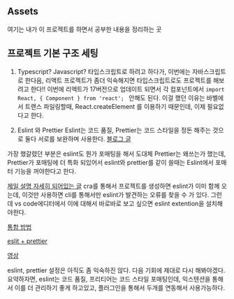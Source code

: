 ## Assets
여기는 내가 이 프로젝트를 하면서 공부한 내용을 정리하는 곳

## 프로젝트 기본 구조 세팅
1. Typescript? Javascript?
타입스크립트로 하려고 하다가, 이번에는 자바스크립트로 한다음, 리액트 프로젝트가 좀더 익숙해지면 타입스크립트로도 프로젝트를 해보려고 한다!!
이번에 리액트가 17버전으로 업데이트 되면서 각 컴포넌트에서
`import React, { Component } from 'react'; ` 안해도 된다. 
이걸 했던 이유는 바벨에서 트랜스 파일링할때, React.createElement 를 이용하기 때문인데, 이제 필요없다고 한다. 

2. Eslint 와 Prettier
Eslint는 코드 품질, Prettier는 코드 스타일을 정돈 해주는 것으로 둘다 서로를 보완하며 사용한다. [블로그 글](https://velog.io/@hwang-eunji/CRA-%ED%94%84%EB%A1%9C%EC%A0%9D%ED%8A%B8%EC%97%90-ESLint-Prettier-%EC%B6%94%EA%B0%80%ED%95%98%EA%B8%B0)

가장 했갈렸던 부분은 eslint도 뭔가 포매팅을 해서 도대체 Prettier는 왜쓰는가 했는데, Prettier가 포매팅에 더 특화 되있어서 eslint와 prettier를 같이 쓸때는 
Eslint에서 포매터 기능을 꺼야한다고 한다. 


[제일 설명 자세히 되어있는 글](https://velog.io/@gwangsuda/2019-09-25-1009-%EC%9E%91%EC%84%B1%EB%90%A8-bwk0ylejxj)
cra를 통해서 프로젝트를 생성하면 eslint가 이미 함께 오는데, 이것만 사용하면 cli를 통해서만 eslint가 발견하는 오류를 찾을 수 가 있다. 
그런데 vs code에디터에서 이에 대해서 바로바로 보고 싶으면 eslint extention을 설치해야한다. 

[통합 방법](https://jeonghwan-kim.github.io/series/2019/12/30/frontend-dev-env-lint.html#:~:text=eslint%2Dconfig%2Dprettier%20%EB%8A%94%20%ED%94%84%EB%A6%AC,%EC%9D%B4%20%EC%B6%A9%EB%8F%8C%ED%95%98%EA%B8%B0%20%EB%95%8C%EB%AC%B8%EC%9D%B4%EB%8B%A4.&text=%EC%84%A4%EC%A0%95%ED%8C%8C%EC%9D%BC%EC%9D%98%20extends%20%EB%B0%B0%EC%97%B4%EC%97%90%20%EC%B6%94%EA%B0%80%ED%95%9C%EB%8B%A4.)

[eslit + prettier](https://eomtttttt-develop.tistory.com/223)

[영상](https://www.youtube.com/watch?v=bfyI9yl3qfE&ab_channel=Manorisms)

eslint, prettier 설정은 아직도 좀 익숙하진 않다. 다음 기회에 제대로 다시 해봐야겠다. 
요약하자면, eslint는 코드 품질, 프리티어는 코드 스타일 포매팅인데, 익스텐션을 통해서 이를 더 관리하기 좋게 하고있고, 플러그인을 통해서 두개를 연동해서 사용가능하다. 